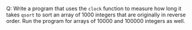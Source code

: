 Q: Write a program that uses the `clock` function to measure how long it takes
`qsort` to sort an array of 1000 integers that are originally in reverse order.
Run the program for arrays of 10000 and 100000 integers as well.
